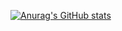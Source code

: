 [![Anurag's GitHub stats](https://github-readme-stats.vercel.app/api?username=BorisYang326)](https://github.com/anuraghazra/github-readme-stats)
